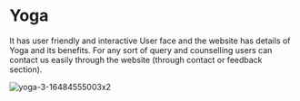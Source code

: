 # Yoga
It has user friendly and interactive User face and the website has details of Yoga and its benefits. For any sort of query and counselling users can contact us easily through the website (through contact or feedback section).

![yoga-3-16484555003x2](https://user-images.githubusercontent.com/77821037/193470474-fb0bd623-2f3f-4f33-99f8-b50635175e3f.jpg)
